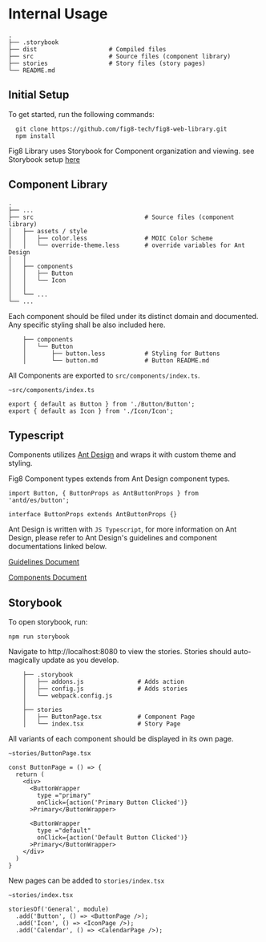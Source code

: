 # Internal Usage

```
.
├── .storybook
├── dist                    # Compiled files
├── src                     # Source files (component library)
├── stories                 # Story files (story pages)
└── README.md
```

## Initial Setup

To get started, run the following commands: 
  ```
    git clone https://github.com/fig8-tech/fig8-web-library.git
    npm install
  ```

Fig8 Library uses Storybook for Component organization and viewing.
see Storybook setup [here](#Storybook)

## Component Library

```
.
├── ...
├── src                               # Source files (component library)
│   ├── assets / style
│   │   ├── color.less                # MOIC Color Scheme
│   │   └── override-theme.less       # override variables for Ant Design
│   │
│   ├── components
│   │   ├── Button
│   │   └── Icon                    
│   │   
│   └── ...
└── ...
```

Each component should be filed under its distinct domain and documented. Any specific styling shall be also included here. 
```
    ├── components
    │   └── Button
    │       ├── button.less           # Styling for Buttons
    │       └── button.md             # Button README.md
```

All Components are exported to `src/components/index.ts`. 
```
~src/components/index.ts

export { default as Button } from './Button/Button';
export { default as Icon } from './Icon/Icon';
```

## Typescript

Components utilizes [Ant Design](https://ant.design/) and wraps it with custom theme and styling. 

Fig8 Component types extends from Ant Design component types. 

```
import Button, { ButtonProps as AntButtonProps } from 'antd/es/button';

interface ButtonProps extends AntButtonProps {}
```

Ant Design is written with `JS Typescript`, for more information on Ant Design, please refer to Ant Design's guidelines and component documentations linked below. 

[Guidelines Document](https://ant.design/docs/spec/introduce)

[Components Document](https://ant.design/docs/react/introduce)

## Storybook

To open storybook, run: 

```
npm run storybook
```

Navigate to  http://localhost:8080 to view the stories. Stories should auto-magically update as you develop.

```
    ├── .storybook
    │   ├── addons.js               # Adds action
    │   ├── config.js               # Adds stories
    │   └── webpack.config.js       
    │    
    ├── stories
    │   ├── ButtonPage.tsx          # Component Page
    │   └── index.tsx               # Story Page
```

All variants of each component should be displayed in its own page. 
```
~stories/ButtonPage.tsx

const ButtonPage = () => {
  return (
    <div>
      <ButtonWrapper 
        type ="primary" 
        onClick={action('Primary Button Clicked')}
      >Primary</ButtonWrapper>

      <ButtonWrapper 
        type ="default" 
        onClick={action('Default Button Clicked')}
      >Primary</ButtonWrapper>
    </div>
  )
}
```

New pages can be added to `stories/index.tsx` 

```
~stories/index.tsx

storiesOf('General', module)
  .add('Button', () => <ButtonPage />);
  .add('Icon', () => <IconPage />);
  .add('Calendar', () => <CalendarPage />);
```